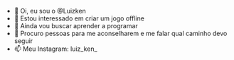 - 👋 Oi, eu sou o @Luizken
- 👀 Estou interessado em criar um jogo offline 
- 🌱 Ainda vou buscar aprender a programar
- 💞️ Procuro pessoas para me aconselharem e me falar qual caminho devo seguir
- 📫 Meu Instagram: luiz_ken_

<!---
Luizken/Luizken is a ✨ special ✨ repository because its `README.md` (this file) appears on your GitHub profile.
You can click the Preview link to take a look at your changes.
--->
